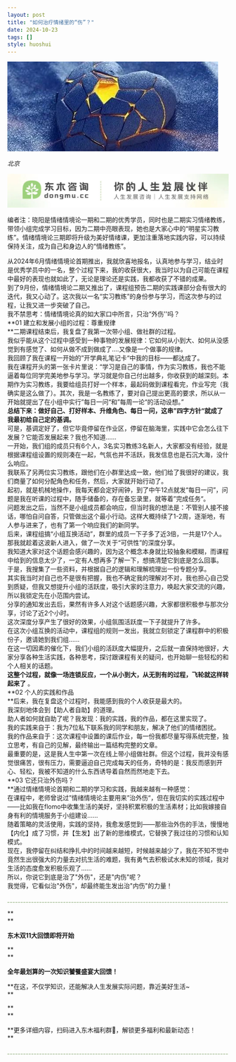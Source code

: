 ```yaml
---
layout: post
title: "如何治疗情绪里的“伤”？"
date: 2024-10-23
tags: []
style: huoshui
---
```


![](/assets/post_images/2024-10-23-17319182400030.47077817442821157.jpeg)

_北京_



![](/assets/post_images/2024-10-23-17319182399000.5656179001045996.jpeg)

编者注：晓阳是情绪情境论一期和二期的优秀学员，同时也是二期实习情绪教练，带领小组完成学习目标，因为二期中亮眼表现，她也是大家心中的“明星实习教练”。情绪情境论三期即将升级为美好情绪课，更加注重落地实践内容，可以持续保持关注，成为自己和身边人的“情绪教练”。

从2024年6月情绪情境论首期推出，我就欣喜地报名，认真地参与学习，结业时是优秀学员中的一名，整个过程下来，我的收获很大，我当时以为自己可能在课程中最好的表现也就如此了，无论是理论还是实践，我都收获了不错的成果。  
到了9月份，情绪情境论二期又推出了，课程组预告二期的实践课部分会有很大的迭代，我又心动了。这次我以一名“实习教练”的身份参与学习，而这次参与的过程，让我又进一步突破了自己。  
我不禁思考：情绪情境论真的如大家口中所言，只治“外伤''吗？  
**01 建立和发展小组的过程：尊重规律  
**二期课程结束后，我复盘了我第一次带小组、做社群的过程。  
我似乎能从这个过程中感受到一种事物的发展规律：它如何从小到大、如何从没感觉到有感觉了、如何从做不成到做成了....又像是一个做事的规律。  
我回顾了我在课程一开始的”开学典礼笔记卡“中我的目标——都达成了。  
我在课程开头的第一张卡片里说：“学习是自己的事情，作为实习教练，我也不能逼着每位同学完美地参与学习。学习就是你自己付出越多，你收获到的越深刻。本期作为实习教练，我要给组员打好一个样本，最起码做到课程看完，作业写完（我确实是这么做了）。其次，我是一名教练了，要对自己提出更高的要求，所以从一开始就提出了在小组中实行”每日一问“和”每周一论“的活动设想。”  
**总结下来：做好自己、打好样本、升维角色、每日一问，这串”四字方针“就成了我最初给自己定的基调。**  
可是，基调定好了，但它毕竟停留在作业区，停留在脑海里，实践中它会怎么往下发展？它能否发展起来？我也不知道......  
一开始，我们组的成员只有6个人，3名实习教练3名新人，大家都没有经验，就是根据课程组设置的规则凑在一起，气氛也并不活跃，我发信息也是石沉大海，没什么响应。  
我联系了另两位实习教练，跟他们在小群里达成一致，他们给了我很好的建议，我们商量了如何分配角色和任务，然后，大家就开始行动了。  
起初，就是机械地操作，我每天都会定好闹钟，到了中午12点就发“每日一问”，问题是我在听课的过程中，随手储备的，存在备忘录里，就等着”完成任务“。  
问题发出之后，当然不是小组成员都会响应，但当时我的想法是：不管别人接不接话，哪怕自问自答，只管做出这个最小行动。这样大概持续了1-2周，逐渐地，有人参与进来了，也有了第一个响应我们的新同学。  
后来，课程组搞“小组互换活动”，群里的成员一下子多了近3倍，一共是17个人。那我就趁着这波新人进入，做了一次关于“可供性”的深度分享。  
我知道大家对这个话题会感兴趣的，因为这个概念本身就比较抽象和模糊，而课程中给到的信息太少了，一定有人想再多了解一下，想搞清楚它到底是怎么回事。  
于是，我搜集了一些资料，并根据自己的逻辑和理解梳理出一份专题分享。  
其实我当时对自己也不是很有把握，我也不确定我的理解对不对，我也担心自己受到质疑，但我又想提升小组的活跃度，吸引大家的注意力，唤起大家交流的兴趣，所以我锁定先在小范围内尝试。  
分享的通知发出去后，果然有许多人对这个话题感兴趣，大家都很积极参与那次分享，讨论了近2个小时。  
这次深度分享产生了很好的效果，小组氛围活跃度一下子就提升了许多。  
在这次小组互换的活动中，课程组的规则一发出，我就立刻锁定了课程群中的积极份子，邀请她到我们组......  
在这一切因素的催化下，我们小组的活跃度大幅提升，之后就一直保持地很好，大家分享各种生活实践，各种思考，探讨跟课程有关的疑问，也开始聊一些轻松的和个人相关的话题。  
**这整个过程，就像一场连锁反应，一个从小到大，从无到有的过程，飞轮就这样转起来了** 。  
**02 个人的实践和作品  
**后来，我在复盘这个过程时，我能感到我的个人收获是最大的。  
我深刻地体会到【助人者自助】的道理。  
助人者如何就自助了呢？我发现：我的实践，我的作品，都在这里实现了。  
我的实践来自于：我为7位私下联系我的同学和朋友，解决了他们的情绪困扰。  
我的作品来自于：这次课程中设置的课后作业，每一份我都尽量写得系统完整，独立思考，有自己的见解，最终输出一篇结构完整的文章。  
最重要的是，这是我人生中第一次在线上带小组做社群。但这个过程，我并没有感觉很痛苦，很有压力，需要逼迫自己完成每天的任务，奇特的是：我反而感到开心、轻松，我被不知道的什么东西诱导着自然而然地走下去。  
**03 它还只治外伤吗？  
**通过情绪情境论首期和二期的学习和实践，我越来越有一种感觉：  
在课程中，老师曾说过”情绪情境论主要用来”治外伤“，但在我切实的实践过程中——比如我在flomo中收集生活的美好，坚持积累积极的生活素材；比如我嫁接自身有利的情境服务于小组建设......  
随着策略的灵活使用，实践的坚持，我愈发感觉到——那些治外伤的手法，慢慢地【内化】成了习惯，并【生发】出了新的思维模式，它替换了我过往的习惯和认知模式。  
现在，我停留在纠结和挣扎中的时间越来越短，时候越来越少了，我在不知不觉中竟然生出很强大的力量去对抗生活的难题，我有勇气去积极试水未知的领域，我对生活的态度愈发积极乐观了......  
所以，你说它到底是治了"外伤"，还是"内伤"呢？  
我觉得，它看似治"外伤"，却最终能生发出治"内伤"的力量！

  

![](/assets/post_images/2024-10-23-17319182398680.2784413809729174.png)

**  
**

**东木双11大回馈即将开始**

**  
**

**全年最划算的一次知识饕餮盛宴大回馈！**

**在这，不仅学知识，还能解决人生发展实际问题，靠近美好生活~  
**

**  
**

**更多详细内容，扫码进入东木福利群🎁，解锁更多福利和最新动态！  
**



![](/assets/post_images/2024-10-23-17319182398670.0037570877218555676.png)
